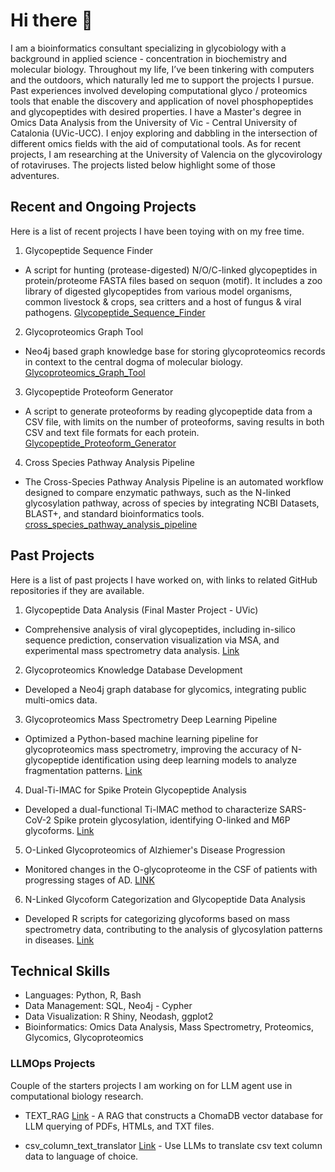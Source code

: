 # Hi there 👋

<!--
**RichardDShipman/RichardDShipman** is a ✨ _special_ ✨ repository because its `README.md` (this file) appears on your GitHub profile.
-->

I am a bioinformatics consultant specializing in glycobiology with a background in applied science - concentration in biochemistry and molecular biology. Throughout my life, I’ve been tinkering with computers and the outdoors, which naturally led me to support the projects I pursue. Past experiences involved developing computational glyco / proteomics tools that enable the discovery and application of novel phosphopeptides and glycopeptides with desired properties.  I have a Master's degree in Omics Data Analysis from the University of Vic - Central University of Catalonia (UVic-UCC). I enjoy exploring and dabbling in the intersection of different omics fields with the aid of computational tools. As for recent projects, I am researching at the University of Valencia on the glycovirology of rotaviruses. The projects listed below highlight some of those adventures.

## Recent and Ongoing Projects

Here is a list of recent projects I have been toying with on my free time.

1. Glycopeptide Sequence Finder 
- A script for hunting (protease-digested) N/O/C-linked glycopeptides in protein/proteome FASTA files based on sequon (motif). It includes a zoo library of digested glycopeptides from various model organisms, common livestock & crops, sea critters and a host of fungus & viral pathogens. [Glycopeptide_Sequence_Finder](https://github.com/RichardDShipman/Glycopeptide_Sequence_Finder)
2. Glycoproteomics Graph Tool 
- Neo4j based graph knowledge base for storing glycoproteomics records in context to the central dogma of molecular biology. [Glycoproteomics_Graph_Tool](https://github.com/RichardDShipman/Glycoproteomics_Graph_Tool)
3.  Glycopeptide Proteoform Generator 
- A script to generate proteoforms by reading glycopeptide data from a CSV file, with limits on the number of proteoforms, saving results in both CSV and text file formats for each protein. [Glycopeptide_Proteoform_Generator](https://github.com/RichardDShipman/Glycopeptide_Proteoform_Generator)
4. Cross Species Pathway Analysis Pipeline
  - The Cross-Species Pathway Analysis Pipeline is an automated workflow designed to compare enzymatic pathways, such as the N-linked glycosylation pathway, across of species by integrating NCBI Datasets, BLAST+, and standard bioinformatics tools. [cross_species_pathway_analysis_pipeline](https://github.com/RichardDShipman/cross_species_pathway_analysis_pipeline)

## Past Projects

Here is a list of past projects I have worked on, with links to related GitHub repositories if they are available. 
1. Glycopeptide Data Analysis (Final Master Project - UVic)
- Comprehensive analysis of viral glycopeptides, including in-silico sequence prediction, conservation visualization via MSA, and experimental mass spectrometry data analysis. [Link](https://github.com/RichardDShipman/FMP_thesis_UVIC)
2.	Glycoproteomics Knowledge Database Development 
- Developed a Neo4j graph database for glycomics, integrating public multi-omics data.
3.	Glycoproteomics Mass Spectrometry Deep Learning Pipeline 
- Optimized a Python-based machine learning pipeline for glycoproteomics mass spectrometry, improving the accuracy of N-glycopeptide identification using deep learning models to analyze fragmentation patterns. [Link](https://github.com/Vennbiosciences/D-Va-GlycoML)
4. Dual-Ti-IMAC for Spike Protein Glycopeptide Analysis
- Developed a dual-functional Ti-IMAC method to characterize SARS-CoV-2 Spike protein glycosylation, identifying O-linked and M6P glycoforms. [Link](https://link.springer.com/article/10.1007/s00216-021-03433-1)
5. O-Linked Glycoproteomics of Alzhiemer's Disease Progression
- Monitored changes in the O-glycoproteome in the CSF of patients with progressing stages of AD. [LINK](https://pubmed.ncbi.nlm.nih.gov/34964596/)
6.	N-Linked Glycoform Categorization and Glycopeptide Data Analysis
- Developed R scripts for categorizing glycoforms based on mass spectrometry data, contributing to the analysis of glycosylation patterns in diseases. [Link](https://pubmed.ncbi.nlm.nih.gov/33862227/)

## Technical Skills

- Languages: Python, R, Bash
- Data Management: SQL, Neo4j - Cypher
- Data Visualization: R Shiny, Neodash, ggplot2
- Bioinformatics: Omics Data Analysis, Mass Spectrometry, Proteomics, Glycomics, Glycoproteomics

### LLMOps Projects

Couple of the starters projects I am working on for LLM agent use in computational biology research.

- TEXT_RAG [Link](https://github.com/RichardDShipman/TEXT_RAG) - A RAG that constructs a ChomaDB vector database for LLM querying of PDFs, HTMLs, and TXT files.

- csv_column_text_translator [Link](https://github.com/RichardDShipman/csv_column_text_translator) - Use LLMs to translate csv text column data to language of choice.